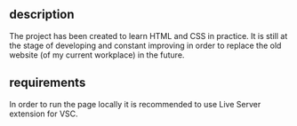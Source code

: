## description

The project has been created to learn HTML and CSS in practice. It is still at the stage of developing and constant improving in order to replace the old website (of my current workplace) in the future.

## requirements

In order to run the page locally it is recommended to use Live Server extension for VSC.
